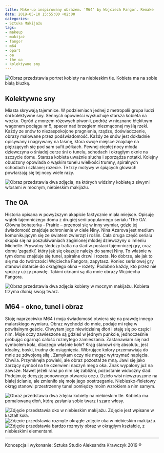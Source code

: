 ```yaml
---
title: Make-up inspirowany obrazem. 'M64' by Wojciech Fangor. Remake
date: 2019-05-10 15:55:00 +02:00
categories:
- Sztuka Makijażu
tags:
- makeup
- makijaż
- fangor
- m64
- opart
- oa
- the oa
- kolektywne sny
---
```


![Obraz przedstawia portret kobiety na niebieskim tle. Kobieta ma na sobie białą bluzkę.](https://assets2.ello.co/uploads/asset/attachment/9511391/ello-optimized-d79c26e4.jpg)

## Kolektywne sny

Miasta skrywają tajemnice. W podziemiach jednej z metropolii grupa ludzi śni kolektywne sny. Sennych opowieści wysłuchuje starsza kobieta na wózku. Ogród z morzem różowych piwonii, podróż w nieznane błękitnym wagonem pociągu nr 5, spacer nad brzegiem niezmąconej myślą rzeki. Każdy ze snów to niezaspokojone pragnienia, rządze, doświadczenie, obrazy malowane przez podświadomość. Każdy ze snów jest dokładnie opisywany i nagrywany na taśmę, która swoje miejsce znajduje na piętrzących się pod sam sufit półkach. Pewnej ciepłej nocy młoda dziewczyna o śniadej cerze śni o tunelu, schodach i okrągłym oknie na szczycie domu. Starsza kobieta uważnie słucha i sporządza notatki. Kolejny obudzony opowiada o wąskim tunelu wielkości trumny, spiralnych schodach i szklanej rozecie. Te trzy motywy w śpiących głowach powtarzają się tej nocy wiele razy.

![Obraz przedstawia dwa zdjęcia, na których widzimy kobietę z siwymi włosami w mocnym, niebieskim makijażu.](https://assets1.ello.co/uploads/asset/attachment/9511398/ello-optimized-417a0ca8.jpg)

## The OA

Historia opisana w powyższym akapicie faktycznie miała miejsce. Opisuję wątek tajemniczego domu z drugiej serii popularnego serialu ‘The OA’. Główna bohaterka - Prairie – przenosi się w inny wymiar, gdzie jej świadomość znajduje schronienie w ciele Niny. Nina Azarova jest medium komunikującym się ze światem zwierząt i roślin. Cała druga część serialu skupia się na poszukiwaniach zaginionej młodej dziewczyny o imieniu Michelle. Prywatny śledczy trafia na ślad w postaci tajemniczej gry, oraz domu ‘zagadki’, który jak się okazuje należy do samej Niny. To właśnie w tym domu znajduje się tunel, spiralne drzwi i rozeta. No dobrze, ale jak to się ma do twórczości Wojciecha Fangora, zapytasz. Koniec serialowej gry stanowi dotarcie do okrągłego okna – rozety. Podobno każdy, kto przez nie spojrzy ujrzy prawdę. Takimi oknami są dla mnie obrazy Wojciecha Fangora.

![Obraz przedstawia dwa zdjęcia kobiety w mocnym makijażu. Kobieta trzyma dłonią swoją twarz.](https://assets1.ello.co/uploads/asset/attachment/9511395/ello-optimized-38042445.jpg)

## M64 - okno, tunel i obraz

Stoję naprzeciwko M64 i moja świadomość otwiera się na prawdę innego malarskiego wymiaru. Obraz wychodzi do mnie, podaje mi rękę w powitalnym geście. Chwytam jego niewidzialną dłoń i staję się po części nim. Moje oczy zawieszone są gdzieś w jednym punkcie, jednocześnie próbując ogarnąć całość rozmytego zamieszania. Zastanawiam się nad symbolem koła, dlaczego właśnie koło? Krąg stanowi siłę absolutu, jest idealny, boski, trudny do osiągnięcia. Wibrujące kolory przemawiają do mnie ze zdwojoną siłą . Zamykam oczy nie mogąc wytrzymać napięcia. Chwila. Przymknęła powieki, ale obraz pozostał ze mną. Jawi się jako żarzący symbol na tle czerwieni naczyń mego oka. Znak wypalony już na zawsze. Nawet jeżeli rana po nim się zabliźni, pozostanie widoczny ślad. Podejmuję decyzję ponownego otwarcia oczu. Dzieło wisi niewzruszone na białej ścianie, ale zmieniło się moje jego postrzeganie. Niebiesko-fioletowy okrąg stanowi przestrzenny tunel pomiędzy moim wzrokiem a nim samym. 

![Obraz przedstawia dwa zdęcia kobiety na niebieskim tle. Kobieta ma pomalowaną dłoń, którą zasłania sobie twarz i szare włosy.](https://assets2.ello.co/uploads/asset/attachment/9511400/ello-optimized-6ffb9b50.jpg)

![Zdjęcie przedstawia oko w niebieskim makijażu. Zdjęcie jest wpisane w kształt koła.](https://assets0.ello.co/uploads/asset/attachment/9511401/ello-optimized-f4fe3738.jpg)
![Zdjęcie przedstawia rozmyte okrągłe zdjęcie oka w niebieskim makijażu.](https://assets2.ello.co/uploads/asset/attachment/9511403/ello-optimized-6fd79fa2.jpg)
![Zdjęcie przedstawia bardzo rozmyty obraz w okrągłym kształcie, z niebieskimi elementami.](https://assets0.ello.co/uploads/asset/attachment/9511405/ello-optimized-808a9b53.jpg)

---------------

Koncepcja i wykonanie: Sztuka Studio Aleksandra Krawczyk 2019 ®
